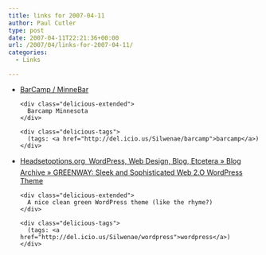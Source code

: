 ```yaml
---
title: links for 2007-04-11
author: Paul Cutler
type: post
date: 2007-04-11T22:21:36+00:00
url: /2007/04/links-for-2007-04-11/
categories:
  - Links

---
```

<ul class="delicious">
  <li>
    <div class="delicious-link">
      <a href="http://www.barcamp.org/MinneBar">BarCamp / MinneBar</a>
    </div>
    
    <div class="delicious-extended">
      Barcamp Minnesota
    </div>
    
    <div class="delicious-tags">
      (tags: <a href="http://del.icio.us/Silwenae/barcamp">barcamp</a>)
    </div>
  </li>
  
  <li>
    <div class="delicious-link">
      <a href="http://www.headsetoptions.org/2007/04/03/greenway-sleek-and-sophisticated-web-2o-wordpress-theme/">Headsetoptions.org  WordPress, Web Design, Blog, Etcetera » Blog Archive » GREENWAY: Sleek and Sophisticated Web 2.O WordPress Theme</a>
    </div>
    
    <div class="delicious-extended">
      A nice clean green WordPress theme (like the rhyme?)
    </div>
    
    <div class="delicious-tags">
      (tags: <a href="http://del.icio.us/Silwenae/wordpress">wordpress</a>)
    </div>
  </li>
</ul>